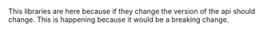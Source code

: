 This libraries are here because if they change the version of the api should change. This is happening because it would be a breaking change.
